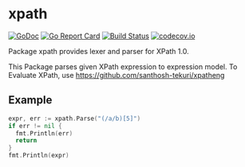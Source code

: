 # xpath

[![GoDoc](https://godoc.org/github.com/santhosh-tekuri/xpath?status.svg)](https://godoc.org/github.com/santhosh-tekuri/xpath)
[![Go Report Card](https://goreportcard.com/badge/github.com/santhosh-tekuri/xpath)](https://goreportcard.com/report/github.com/santhosh-tekuri/xpath)
[![Build Status](https://travis-ci.org/santhosh-tekuri/xpath.svg?branch=master)](https://travis-ci.org/santhosh-tekuri/xpath)
[![codecov.io](https://codecov.io/github/santhosh-tekuri/xpath/coverage.svg?branch=master)](https://codecov.io/github/santhosh-tekuri/xpath?branch=master)

Package xpath provides lexer and parser for XPath 1.0.

This Package parses given XPath expression to expression model. To Evaluate XPath, use https://github.com/santhosh-tekuri/xpatheng

## Example

```go
expr, err := xpath.Parse("(/a/b)[5]")
if err != nil {
  fmt.Println(err)
  return
}
fmt.Println(expr)
```
